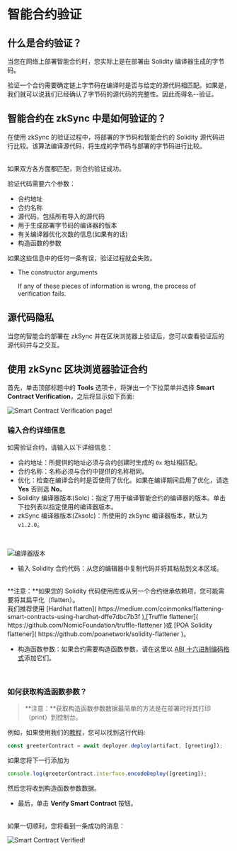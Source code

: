 # 智能合约验证

## 什么是合约验证？

当您在网络上部署智能合约时，您实际上是在部署由 Solidity 编译器生成的字节码。

验证一个合约需要确定链上字节码在编译时是否与给定的源代码相匹配。如果是，我们就可以说我们已经确认了字节码的源代码的完整性。因此而得名--验证。



## 智能合约在 zkSync 中是如何验证的？

在使用 zkSync 的验证过程中，将部署的字节码和智能合约的 Solidity 源代码进行比较。该算法编译源代码，将生成的字节码与部署的字节码进行比较。


<br>
如果双方各方面都匹配，则合约验证成功。

验证代码需要六个参数： 


- 合约地址
- 合约名称
- 源代码，包括所有导入的源代码
- 用于生成部署字节码的编译器的版本
- 有关编译器优化次数的信息(如果有的话)
- 构造函数的参数
 
 如果这些信息中的任何一条有误，验证过程就会失败。


- The constructor arguments
  
  If any of these pieces of information is wrong, the process of verification fails.

## 源代码隐私

当您的智能合约部署在 zkSync 并在区块浏览器上验证后，您可以查看验证后的源代码并与之交互。

## 使用 zkSync 区块浏览器验证合约

首先，单击顶部标题中的 **Tools** 选项卡，将弹出一个下拉菜单并选择 **Smart Contract Verification**，之后将显示如下页面:

![Smart Contract Verification page!](../../../assets/images/verify-contract.png "verify contract")

### 输入合约详细信息

如需验证合约，请输入以下详细信息：


- 合约地址：所提供的地址必须与合约创建时生成的 `0x` 地址相匹配。
- 合约名称：名称必须与合约中提供的名称相同。
- 优化：检查在编译合约时是否使用了优化。如果在编译期间启用了优化，请选 **Yes** 否则选 **No**。
- Solidity 编译器版本(Solc)：指定了用于编译智能合约的编译器的版本。单击下拉列表以指定使用的编译器版本。
- zkSync 编译器版本(Zksolc)：所使用的 zkSync 编译器版本，默认为 `v1.2.0`。
<br>

![编译器版本](../../../assets/images/compiler-version.png "compiler version")


- 输入 Solidity 合约代码：从您的编辑器中复制代码并将其粘贴到文本区域。
<br>
**注意：**如果您的 Solidity 代码使用库或从另一个合约继承依赖项，您可能需要将其扁平化（flatten）。
<br> 
我们推荐使用 [Hardhat flatten]( https://medium.com/coinmonks/flattening-smart-contracts-using-hardhat-dffe7dbc7b3f ),[Truffle flattener]( https://github.com/NomicFoundation/truffle-flattener )或 [POA Solidity flattener]( https://github.com/poanetwork/solidity-flattener )。


- 构造函数参数：如果合约需要构造函数参数，请在这里以 [ABI 十六进制编码格式](https://solidity.readthedocs.io/en/develop/abi-spec.html)添加它们。
  
<br>

### 如何获取构造函数参数？

> **注意：**获取构造函数参数数据最简单的方法是在部署时将其打印（print）到控制台。

例如，如果使用我们的[教程](../hello-world.md)，您可以找到这行代码:

```js
const greeterContract = await deployer.deploy(artifact, [greeting]);
```

如果您将下一行添加为

```js
console.log(greeterContract.interface.encodeDeploy([greeting]);
```

然后您将收到构造函数参数数据。


- 最后，单击 **Verify Smart Contract** 按钮。
  

<br>
如果一切顺利，您将看到一条成功的消息：


<br>

![Smart Contract Verified!](../../../assets/images/contract-verified.png "Contract Verified")
